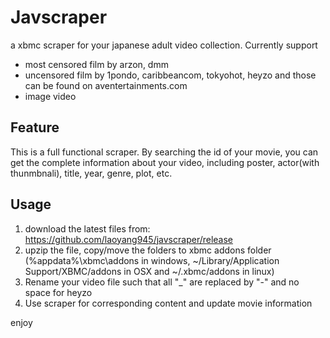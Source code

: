 Javscraper
==========
a xbmc scraper for your japanese adult video collection.
Currently support
- most censored film by arzon, dmm
- uncensored film by 1pondo, caribbeancom, tokyohot, heyzo and those can be found on aventertainments.com
- image video

## Feature
This is a full functional scraper. By searching the id of your movie, you can get the complete information about your video, including poster, actor(with thunmbnali), title, year, genre, plot, etc.

## Usage
1. download the latest files from: https://github.com/laoyang945/javscraper/release
2. upzip the file, copy/move the folders to xbmc addons folder (%appdata%\xbmc\addons in windows, ~/Library/Application Support/XBMC/addons in OSX and ~/.xbmc/addons in linux)
3. Rename your video file such that all "\_" are replaced by "-" and no space for heyzo
3. Use scraper for corresponding content and update movie information

enjoy

